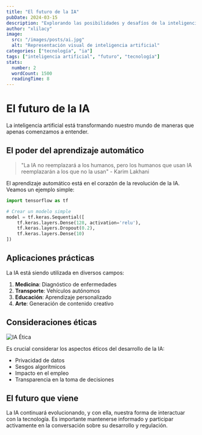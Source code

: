 ```yaml
---
title: "El futuro de la IA"
pubDate: 2024-03-15
description: "Explorando las posibilidades y desafíos de la inteligencia artificial"
author: "xlilacy"
image:
  src: "/images/posts/ai.jpg"
  alt: "Representación visual de inteligencia artificial"
categories: ["tecnología", "ia"]
tags: ["inteligencia artificial", "futuro", "tecnología"]
stats:
  number: 2
  wordCount: 1500
  readingTime: 8
---
```


# El futuro de la IA

La inteligencia artificial está transformando nuestro mundo de maneras que apenas comenzamos a entender.

## El poder del aprendizaje automático

> "La IA no reemplazará a los humanos, pero los humanos que usan IA reemplazarán a los que no la usan" - Karim Lakhani

El aprendizaje automático está en el corazón de la revolución de la IA. Veamos un ejemplo simple:

```python
import tensorflow as tf

# Crear un modelo simple
model = tf.keras.Sequential([
    tf.keras.layers.Dense(128, activation='relu'),
    tf.keras.layers.Dropout(0.2),
    tf.keras.layers.Dense(10)
])
```

## Aplicaciones prácticas

La IA está siendo utilizada en diversos campos:

1. **Medicina**: Diagnóstico de enfermedades
2. **Transporte**: Vehículos autónomos
3. **Educación**: Aprendizaje personalizado
4. **Arte**: Generación de contenido creativo

## Consideraciones éticas

![IA Ética](/images/posts/ai-ethics.jpg "Representación de la ética en IA")

Es crucial considerar los aspectos éticos del desarrollo de la IA:

- Privacidad de datos
- Sesgos algorítmicos
- Impacto en el empleo
- Transparencia en la toma de decisiones

## El futuro que viene

La IA continuará evolucionando, y con ella, nuestra forma de interactuar con la tecnología. Es importante mantenerse informado y participar activamente en la conversación sobre su desarrollo y regulación. 